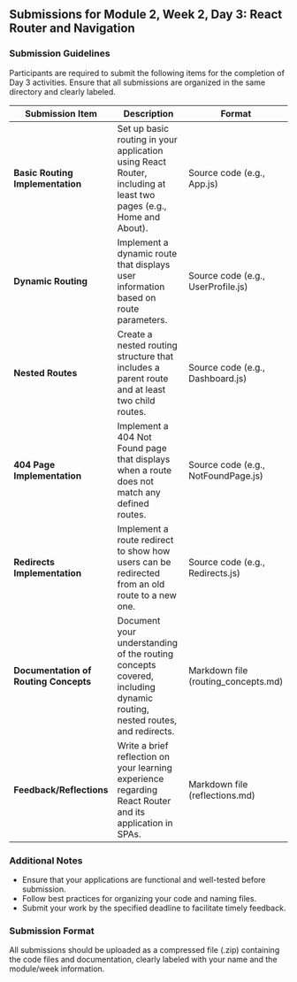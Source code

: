 ## Submissions for Module 2, Week 2, Day 3: React Router and Navigation

### Submission Guidelines

Participants are required to submit the following items for the completion of Day 3 activities. Ensure that all submissions are organized in the same directory and clearly labeled.

| **Submission Item**                    | **Description**                                                                                                         | **Format**                          |
|----------------------------------------|-------------------------------------------------------------------------------------------------------------------------|-------------------------------------|
| **Basic Routing Implementation**        | Set up basic routing in your application using React Router, including at least two pages (e.g., Home and About).      | Source code (e.g., App.js)         |
| **Dynamic Routing**                    | Implement a dynamic route that displays user information based on route parameters.                                     | Source code (e.g., UserProfile.js) |
| **Nested Routes**                      | Create a nested routing structure that includes a parent route and at least two child routes.                           | Source code (e.g., Dashboard.js)   |
| **404 Page Implementation**            | Implement a 404 Not Found page that displays when a route does not match any defined routes.                            | Source code (e.g., NotFoundPage.js)|
| **Redirects Implementation**           | Implement a route redirect to show how users can be redirected from an old route to a new one.                          | Source code (e.g., Redirects.js)   |
| **Documentation of Routing Concepts**  | Document your understanding of the routing concepts covered, including dynamic routing, nested routes, and redirects.  | Markdown file (routing_concepts.md) |
| **Feedback/Reflections**               | Write a brief reflection on your learning experience regarding React Router and its application in SPAs.                | Markdown file (reflections.md)      |

### Additional Notes
- Ensure that your applications are functional and well-tested before submission.
- Follow best practices for organizing your code and naming files.
- Submit your work by the specified deadline to facilitate timely feedback.

### Submission Format
All submissions should be uploaded as a compressed file (.zip) containing the code files and documentation, clearly labeled with your name and the module/week information.


